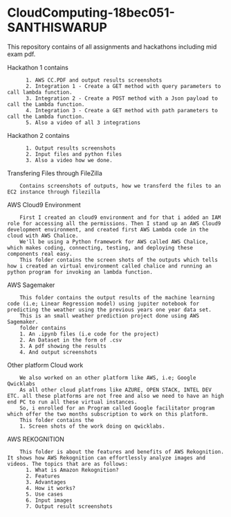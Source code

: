 # CloudComputing-18bec051-SANTHISWARUP

This repository contains of all assignments and hackathons including mid exam pdf.


Hackathon 1 contains
          
          1. AWS CC.PDF and output results screenshots
          2. Integration 1 - Create a GET method with query parameters to call lambda function.
          3. Integration 2 - Create a POST method with a Json payload to call the Lambda function.
          4. Integration 3 - Create a GET method with path parameters to call the Lambda function.
          5. Also a video of all 3 integrations

Hackathon 2 contains
          
          1. Output results screenshots 
          2. Input files and python files
          3. Also a video how we done.

Transfering Files through FileZilla
  
        Contains screenshots of outputs, how we transferd the files to an EC2 instance through filezilla

AWS Cloud9 Environment 

        First I created an cloud9 environment and for that i added an IAM role for accessing all the permissions. Then I stand up an AWS Cloud9 development environment, and created first AWS Lambda code in the cloud with AWS Chalice.
        We'll be using a Python framework for AWS called AWS Chalice, which makes coding, connecting, testing, and deploying these components real easy.
        This folder contains the screen shots of the outputs which tells how i created an virtual environment called chalice and running an python program for invoking an lambda function.

AWS Sagemaker

        This folder contains the output results of the machine learning code (i.e; Linear Regression model) using jupiter notebook for predicting the weather using the previous years one year data set.
        This is an small weather prediction project done using AWS Sagemaker.
        folder contains 
        1. An .ipynb files (i.e code for the project)
        2. An Dataset in the form of .csv
        3. A pdf showing the results
        4. And output screenshots

Other platform Cloud work

        We also worked on an other platform like AWS, i.e; Google Qwicklabs
        As all other cloud platfroms like AZURE, OPEN STACK, INTEL DEV ETC. all these platforms are not free and also we need to have an high end PC to run all these virtual instances.
        So, i enrolled for an Program called Google facilitator program which offer the two months subscription to work on this platform.
        This folder contains the 
        1. Screen shots of the work doing on qwicklabs.
        
AWS REKOGNITION

        This folder is about the features and benefits of AWS Rekognition. It shows how AWS Rekognition can effortlessly analyze images and videos. The topics that are as follows:  
          1. What is Amazon Rekognition?
          2. Features
          3. Advantages
          4. How it works?
          5. Use cases
          6. Input images
          7. Output result screenshots
